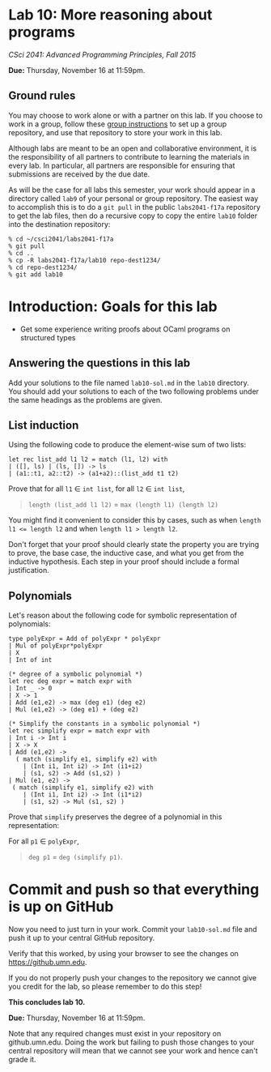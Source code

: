 # Lab 10: More reasoning about programs

*CSci 2041: Advanced Programming Principles, Fall 2015*

**Due:** Thursday, November 16 at 11:59pm.

## Ground rules

You may choose to work alone or with a partner on this lab. If you choose to work in a group, follow these [group instructions](group-instructions.md) to set up a group repository, and use that repository to store your work in this lab.

Although labs are meant to be an open and collaborative environment, it is the
responsibility of all partners to contribute to learning the materials in every
lab. In particular, all partners are responsible for ensuring that submissions
are received by the due date.

As will be the case for all labs this semester, your work should appear in a directory called `lab9` of your personal or group repository.  The easiest way to accomplish this is to do a `git pull` in the public `labs2041-f17a` repository to get the lab files, then do a recursive copy to copy the entire `lab10` folder into the destination repository:

```
% cd ~/csci2041/labs2041-f17a
% git pull
% cd ..
% cp -R labs2041-f17a/lab10 repo-dest1234/
% cd repo-dest1234/
% git add lab10
```

# Introduction: Goals for this lab

+ Get some experience writing proofs about OCaml programs on
  structured types

## Answering the questions in this lab

Add your solutions to the file named `lab10-sol.md` in the `lab10` directory.
You should add your solutions to each of the two following problems under the
same headings as the problems are given.

## List induction
Using the following code to produce the element-wise sum of two lists:

```
let rec list_add l1 l2 = match (l1, l2) with
| ([], ls) | (ls, []) -> ls
| (a1::t1, a2::t2) -> (a1+a2)::(list_add t1 t2)
```

Prove that for all `l1` &in; `int list`, for all `l2` &in; `int list`,
>  `length (list_add l1 l2)` = `max (length l1) (length l2)`

You might find it convenient to consider this by cases, such as
when `length l1 <= length l2` and when `length l1 > length l2`.

Don't forget that your proof should clearly state the property you are
trying to prove, the base case, the inductive case, and what you get from
the inductive hypothesis.  Each step in your proof should include a
formal justification.

## Polynomials
Let's reason about the following code for symbolic representation of polynomials:

```
type polyExpr = Add of polyExpr * polyExpr
| Mul of polyExpr*polyExpr
| X
| Int of int

(* degree of a symbolic polynomial *)
let rec deg expr = match expr with
| Int _ -> 0
| X -> 1
| Add (e1,e2) -> max (deg e1) (deg e2)
| Mul (e1,e2) -> (deg e1) + (deg e2)

(* Simplify the constants in a symbolic polynomial *)
let rec simplify expr = match expr with
| Int i -> Int i
| X -> X
| Add (e1,e2) ->
  ( match (simplify e1, simplify e2) with
	| (Int i1, Int i2) -> Int (i1+i2)
	| (s1, s2) -> Add (s1,s2) )
| Mul (e1, e2) ->
 ( match (simplify e1, simplify e2) with
	| (Int i1, Int i2) -> Int (i1*i2)
	| (s1, s2) -> Mul (s1, s2) )
```

Prove that ``simplify`` preserves the degree of a polynomial in this
representation:

For all `p1` &in; `polyExpr`,
>  `deg p1` = `deg (simplify p1)`.

# Commit and push so that everything is up on GitHub

Now you need to just turn in your work. Commit your `lab10-sol.md` file and push
it up to your central GitHub repository.

Verify that this worked, by using your browser to see the changes on
https://github.umn.edu.

If you do not properly push your changes to the repository we
cannot give you credit for the lab, so please remember to do this
step!

__This concludes lab 10.__

**Due:** Thursday, November 16 at 11:59pm.

Note that any required changes must exist in your repository on
github.umn.edu. Doing the work but failing to push those changes
to your central repository will mean that we cannot see your work
and hence can't grade it.
